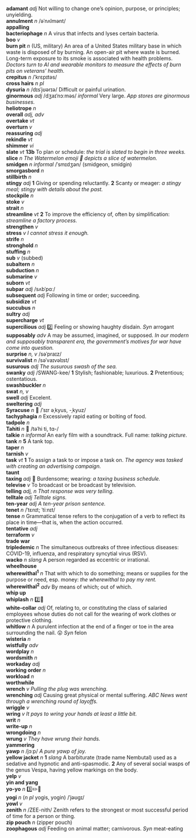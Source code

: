 __adamant__ _adj_ Not willing to change one’s opinion, purpose, or principles; unyielding.  
__annulment__ _n_ /əˈnʌlmənt/  
__appalling__  
__bacteriophage__ _n_ A virus that infects and lyses certain bacteria.  
__boo__ _v_  
__burn pit__ _n_ (US, military) An area of a United States military base in which waste is disposed of by burning. An open-air pit where waste is burned. Long-term exposure to its smoke is associated with health problems. _Doctors turn to AI and wearable monitors to measure the effects of burn pits on veterans’ health._  
__crepitus__ _n_ /ˈkrɛpɪtəs/  
__cross hairs__ _n pl_  
__dysuria__ _n_ /dɪsˈjʊərɪə/ Difficult or painful urination.  
__ginormous__ _adj_ /dʒaɪˈnɔːməs/ _informal_ Very large. _App stores are ginormous businesses._  
__heliotrope__ _n_  
__overall__ _adj, adv_  
__overtake__ _vt_  
__overturn__ _v_  
__reassuring__ _adj_  
__rekindle__ _vt_  
__shimmer__ _vi_  
__slate__ _vt_ __13b__ To plan or schedule: _the trial is slated to begin in three weeks._  
__slice__ _n_ _The Watermelon emoji 🍉 depicts a slice of watermelon._  
__smidgen__ _n informal_ /ˈsmɪdʒən/ (smidgeon, smidgin)  
__smorgasbord__ _n_  
__stillbirth__ _n_  
__stingy__ _adj_ __1__ Giving or spending reluctantly. __2__ Scanty or meager: _a stingy meal; stingy with details about the past._  
__stockpile__ _n_  
__stoke__ _v_  
__strait__ _n_  
__streamline__ _vt_ __2__ To improve the efficiency of, often by simplification: _streamline a factory process._  
__strengthen__ _v_  
__stress__ _v_ _I cannot stress it enough._  
__strife__ _n_  
__stronghold__ _n_  
__stuffing__ _n_  
__sub__ _v_ (subbed)  
__subaltern__ _n_  
__subduction__ _n_  
__submarine__ _v_  
__suborn__ _vt_  
__subpar__ _adj_ /sʌbˈpɑː/  
__subsequent__ _adj_ Following in time or order; succeeding.  
__subsidize__ _vt_  
__succubus__ _n_  
__sultry__ _adj_  
__supercharge__ _vt_  
__supercilious__ _adj_ :two: Feeling or showing haughty disdain. _Syn_ arrogant  
__supposably__ _adv_ A may be assumed, imagined, or supposed. _In our modern and supposably transparent era, the government’s motives for war have come into question._  
__surprise__ _n, v_ /səˈpraɪz/  
__survivalist__ _n_ /səˈvaɪvəlɪst/  
__susurous__ _adj_ _The susurous swash of the sea._  
__swanky__ _adj_ /SWANG-kee/ __1__ Stylish; fashionable; luxurious. __2__ Pretentious; ostentatious.  
__swashbuckler__ _n_  
__swat__ _n, v_  
__swell__ _adj_ Excelent.  
__sweltering__ _adj_  
__Syracuse__ _n_ :mega: /ˈsɪr əˌkyus, -ˌkyuz/  
__tachyphagia__ _n_ Excessively rapid eating or bolting of food.  
__tadpole__ _n_  
__Tahiti__ _n_ :mega: /təˈhi ti, tɑ-/  
__talkie__ _n_ _informal_ An early film with a soundtrack. Full name: _talking picture_.  
__tank__ _n_ __5__ A tank top.  
__taper__ _n_  
__tarnish__ _v_  
__task__ _vt_ __1__ To assign a task to or impose a task on. _The agency was tasked with creating an advertising campaign._  
__taunt__  
__taxing__ _adj_ :dart: Burdensome; wearing: _a taxing business schedule._  
__televise__ _v_ To broadcast or be broadcast by television.  
__telling__ _adj, n_ _That response was very telling._  
__telltale__ _adj_ _Telltale signs._  
__ten-year__ _adj_ _A ten-year prison sentence._  
__tenet__ _n_ /ˈtɛnɪt; ˈtiːnɪt/  
__tense__ _n_ Grammatical tense refers to the conjugation of a verb to reflect its place in time—that is, when the action occurred.  
__tentative__ _adj_  
__terraform__ _v_  
__trade war__  
__tripledemic__ _n_ The simultaneous outbreaks of three infectious diseases: COVID-19, influenza, and respiratory syncytial virus (RSV).  
__wacko__ _n_ _slang_ A person regarded as eccentric or irrational.  
__wheelhouse__  
__wherewithal<sup>1</sup>__ _n_ That with which to do something; means or supplies for the purpose or need, esp. money: _the wherewithal to pay my rent._  
__wherewithal<sup>2</sup>__ _adv_ By means of which; out of which.  
__whip up__  
__whiplash__ _n_ :two::hammer:  
__white-collar__ _adj_ Of, relating to, or constituting the class of salaried employees whose duties do not call for the wearing of work clothes or protective clothing.  
__whitlow__ _n_ A purulent infection at the end of a finger or toe in the area surrounding the nail. :astonished: _Syn_ felon  
__wisteria__ _n_  
__wistfully__ _adv_  
__wordplay__ _n_  
__wordsmith__ _n_  
__workaday__ _adj_  
__working order__ _n_  
__workload__ _n_  
__worthwhile__  
__wrench__ _v_ _Pulling the plug was wrenching._  
__wrenching__ _adj_ Causing great physical or mental suffering. _ABC News went through a wrenching round of layoffs._  
__wriggle__ _v_  
__wring__ _v_ _It pays to wring your hands at least a little bit._  
__writ__ _n_  
__write-up__ _n_  
__wrongdoing__ _n_  
__wrung__ _v_ _They have wrung their hands._  
__yammering__  
__yawp__ _n_ /jɔːp/ _A pure yawp of joy._  
__yellow jacket__ _n_ __1__ _slang_ A barbiturate (trade name Nembutal) used as a sedative and hypnotic and anti-spasmodic. __2__ Any of several social wasps of the genus Vespa, having yellow markings on the body.  
__yelp__ _v_  
__yin and yang__  
__yo-yo__ _n_ :three::pencil2::hammer:  
__yogi__ _n_ (_n pl_ yogis, yogin) /ˈjəʊgɪ/  
__yowl__ _v_  
__zenith__ _n_ /ZEE-nith/ Zenith refers to the strongest or most successful period of time for a person or thing.  
__zip pouch__ _n_ (zipper pouch)  
__zoophagous__ _adj_ Feeding on animal matter; carnivorous. _Syn_ meat-eating  